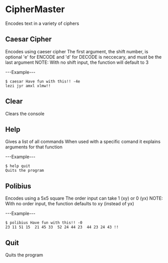 # CipherMaster
 Encodes text in a variety of ciphers

 ## Caesar Cipher
  Encodes using caeser cipher
  The first argument, the shift number, is optional
  'e' for ENCODE and 'd' for DECODE is neccecary, and must be the last argument
  NOTE: With no shift input, the function will default to 3

  ---Example---
    
    $ caesar Have fun with this!! -4e
    lezi jyr amxl xlmw!!

 ## Clear
  Clears the console

 ## Help
  Gives a list of all commands
  When used with a specific comand it explains arguments for that function
  
  ---Example---
    
    $ help quit
    Quits the program

 ## Polibius
  Encodes using a 5x5 square
  The order input can take 1 (xy) or 0 (yx)
  NOTE: With no order input, the function defaults to xy (instead of yx)

  ---Example---
    
    $ polibius Have fun with this!! -0
    23 11 51 15  21 45 33  52 24 44 23  44 23 24 43 !!
    
 ## Quit
   Quits the program 